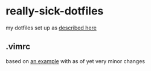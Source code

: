 # really-sick-dotfiles

my dotfiles set up as [described here](https://developer.atlassian.com/blog/2016/02/best-way-to-store-dotfiles-git-bare-repo/)

## .vimrc 

based on [an example](http://vim.wikia.com/wiki/Example_vimrc) with as of yet very minor changes
